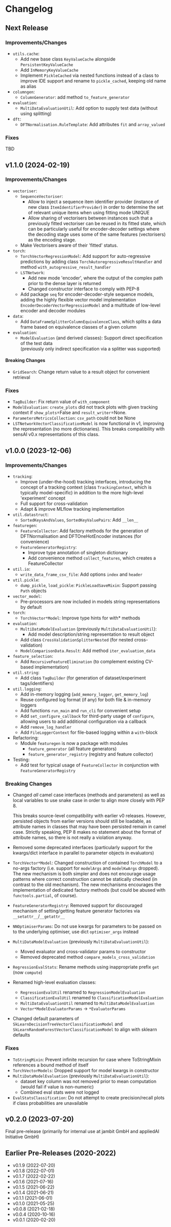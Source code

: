 # Changelog

## Next Release

### Improvements/Changes

* `utils.cache`:
  * Add new base class `KeyValueCache` alongside `PersistentKeyValueCache`
  * Add `InMemoryKeyValueCache`
  * Implement `PickleCached` via nested functions instead of a class to improve IDE support 
    and rename to `pickle_cached`, keeping old name as alias
* `columngen`:
  * `ColumnGenerator`: add method `to_feature_generator`
* `evaluation`:
  * `MultiDataEvaluationUtil`: Add option to supply test data (without using splitting)
* `dft`:
  * `DFTNormalisation.RuleTemplate`: Add attributes `fit` and `array_valued`

### Fixes

TBD

## v1.1.0 (2024-02-19)

### Improvements/Changes

* `vectoriser`:
  * `SequenceVectoriser`: 
    * Allow to inject a sequence item identifier provider
      (instance of new class `ItemIdentifierProvider`) in order to determine the set of
      relevant unique items when using fitting mode UNIQUE
    * Allow sharing of vectorisers between instances such
      that a previously fitted vectoriser can be reused in its fitted state,
      which can be particularly useful for encoder-decoder settings where
      the decoding stage uses some of the same features (vectorisers) as the
      encoding stage.
  * Make Vectorisers aware of their 'fitted' status.
* `torch`:
  * `TorchVectorRegressionModel`: Add support for auto-regressive predictions
    by adding class `TorchAutoregressiveResultHandler` and method 
    `with_autogressive_result_handler`
  * `LSTNetwork`:
    * Add new mode 'encoder', where the output of the complex path
      prior to the dense layer is returned
    * Changed constructor interface to comply with PEP-8
  * Add package `seq` for encoder-decoder-style sequence models, adding the
    highly flexible vector model implementation 
    `EncoderDecoderVectorRegressionModel` and a multitude of low-level encoder 
    and decoder modules
* `data`:
  * Add `DataFrameSplitterColumnEquivalenceClass`, which splits a data frame
    based on equivalence classes of a given column
* `evaluation`:
  * `ModelEvaluation` (and derived classes): Support direct specification of the test data  
    (previously only indirect specification via a splitter was supported)

#### Breaking Changes

* `GridSearch`: Change return value to a result object for convenient retrieval

### Fixes

* `TagBuilder`: Fix return value of `with_component`  
* `ModelEvaluation`: `create_plots` did not track plots with given tracking context
   if `show_plots`=False and `result_writer`=None. 
* `ParametersMetricsCollection`: `csv_path` could not be None 
* `LSTNetworkVectorClassificationModel` is now functional in v1,
  improving the representation (no more dictionaries).
  This breaks compatibility with sensAI v0.x representations of this class.

## v1.0.0 (2023-12-06) 

### Improvements/Changes

* `tracking`:
   * Improve (under-the-hood) tracking interfaces, introducing the concept of a tracking
     context (class `TrackingContext`, which is typically model-specific) in addition to the more
     high-level 'experiment' concept
   * Full support for cross-validation
   * Adapt & improve MLflow tracking implementation
* `util.datastruct`:
    * `SortedKeysAndValues`, `SortedKeyValuePairs`: Add `__len__`
* `featuregen`:
    * `FeatureCollector`: Add factory methods for the generation of
      DFTNormalisation and DFTOneHotEncoder instances (for convenience)
    * `FeatureGeneratorRegistry`:
        * Improve type annotation of singleton dictionary
        * Add convenience method `collect_features`, which creates a
          FeatureCollector
* `util.io`:
    * `write_data_frame_csv_file`: Add options `index` and `header`
* `util.pickle`:
    * `dump_pickle`, `load_pickle`: `PickleLoadSaveMixin`: Support passing `Path` objects
* `vector_model`:
    *  Pre-processors are now included in models string representations by default 
* `torch`:
    * `TorchVector*Model`: Improve type hints for with* methods 
* `evaluation`:
    * `MultiDataModelEvaluation` (previously `MultiDataEvaluationUtil`):
       * Add model description/string representation to result object
    * Add class `CrossValidationSplitterNested` (for nested cross-validation)
    * `ModelComparisonData.Result`: Add method `iter_evaluation_data`
* `feature_selection`:
    * Add `RecursiveFeatureElimination` (to complement existing CV-based implementation)
* `util.string`:
    * Add class `TagBuilder` (for generation of dataset/experiment tags/identifiers)
* `util.logging`:
    * Add in-memory logging (`add_memory_logger`, `get_memory_log`)
    * Reuse configured log format (if any) for both file & in-memory loggers
    * Add functions `run_main` and `run_cli` for convenient setup
    * Add `set_configure_callback` for third-party usage of `configure`, allowing
      users to add additional configuration via a callback
    * Add `remove_log_handler`
    * Add `FileLoggerContext` for file-based logging within a `with`-block
* Refactoring:
    * Module `featuregen` is now a package with modules
       * `feature_generator` (all feature generators)
       * `feature_generator_registry` (registry and feature collector) 
* Testing:
    * Add test for typical usage of `FeatureCollector` in conjunction with
      `FeatureGeneratorRegistry`  

### Breaking Changes

* Changed *all* camel case interfaces (methods and parameters) as well as
  local variables to use snake case in order to align more closely with PEP 8.

  This breaks source-level compatibility with earlier v0 releases.
  However, persisted objects from earlier versions should still be loadable,
  as attribute names in classes that may have been persisted remain in
  camel case. Strictly speaking, PEP 8 makes no statement about the
  format of attribute names, so there is not really a violation anyway.
*  Removed some deprecated interfaces (particularly support for the
   kwargs/dict interface in parallel to parameter objects in evaluators)
* `TorchVector*Model`: Changed construction of contained `TorchModel` to a 
  no-args factory (i.e. support for `modelArgs` and `modelKwArgs` dropped). 
  The new mechanism is both simpler and does not encourage usage patterns 
  where correct construction cannot be statically checked (in contrast to the 
  old mechanism). The new mechanisms encourages the implementation of
  dedicated factory methods (but could be abused with `functools.partial`,
  of course).
* `FeatureGeneratorRegistry`:
  Removed support for discouraged mechanism of setting/getting feature
  generator factories via `__setattr__`/`__getattr__`
* `NNOptimiserParams`: Do not use kwargs for parameters to be passed on 
  to the underlying optimiser, use dict `optimiser_args` instead
* `MultiDataModelEvaluation` (previously `MultiDataEvaluationUtil`):
  * Moved evaluator and cross-validator params to constructor
  * Removed deprecated method `compare_models_cross_validation`
* `RegressionEvalStats`: Rename methods using inappropriate prefix `get` (now `compute`)
* Renamed high-level evaluation classes:
   * `RegressionEvalUtil` renamed to `RegressionModelEvaluation`
   * `ClassificationEvalUtil` renamed to `ClassificationModelEvaluation`
   * `MultiDataEvaluationUtil` renamed to `MultiDataModelEvaluation`
   * `Vector*ModelEvaluatorParams` -> `*EvaluatorParams`
* Changed default parameters of `SkLearnDecisionTreeVectorClassificationModel`
  and `SkLearnRandomForestVectorClassificationModel` to align with sklearn
  defaults

### Fixes

* `ToStringMixin`:
  Prevent infinite recursion for case where ToStringMixin references a bound
  method of itself
* `TorchVectorModels`: Dropped support for model kwargs in constructor
* `MultiDataModelEvaluation` (previously `MultiDataEvaluationUtil`): 
  * dataset key column was not removed prior to mean computation (would fail if 
    value is non-numeric)
  * Combined eval stats were not logged
* `EvalStatsClassification`: Do not attempt to create precision/recall plots if
  class probabilities are unavailable

## v0.2.0 (2023-07-20)

Final pre-release (primarily for internal use at jambit GmbH
and appliedAI Initiative GmbH)


## Earlier Pre-Releases (2020-2022)

* v0.1.9 (2022-07-20)
* v0.1.8 (2022-07-01)
* v0.1.7 (2022-02-22)
* v0.1.6 (2021-07-16)
* v0.1.5 (2021-06-22)
* v0.1.4 (2021-06-21)
* v0.1.1 (2021-06-01)
* v0.1.0 (2021-05-25)
* v0.0.8 (2021-02-18)
* v0.0.4 (2020-10-16)
* v0.0.1 (2020-02-20)

